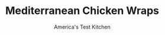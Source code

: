 ---
layout: ../../layouts/MarkdownPostLayout.astro
title: Mediterranean Chicken Wraps
author: America's Test Kitchen
pubDate: 2023-03-15
description: "These wraps combine deep, Mediterranean flavors along with storebought rotisserie chicken for a quick and satisfying weeknight meal."
image_url: https://res.cloudinary.com/hksqkdlah/image/upload/ar_1:1,c_fill,dpr_2.0,f_auto,fl_lossy.progressive.strip_profile,g_faces:auto,q_auto:low,w_344/10938_sfs-mediterranean-chicken-wraps-016
tags: ["Main Courses","Chicken","Weeknight","Sandwiches","30-Minute Suppers"]
calories: 
protein: 
carbohydrates: 
fats: 
fiber: 
ingredients: ["1 (2 1/2-pound), rotisserie chicken, skin and bones discarded, meat shredded into bite-size pieces (3 cups)","4 ounces, feta cheese, crumbled (1 cup)","1/2 cup plain, Greek yogurt","1/2 cup jarred, roasted red peppers, patted dry and chopped coarse","1/2 cup, pitted kalamata olives, chopped coarse","2 tablespoons, minced shallot","1 teaspoon, grated lemon zest plus 2 teaspoons juice","1/2 teaspoon, salt","1/4 teaspoon, pepper","4 (12-inch), flour tortillas","4 ounces (4 cups), baby arugula"]
serves: 4
time: "30 minutes"
instructions: ["Combine chicken, feta, yogurt, red peppers, olives, shallot, lemon zest and juice, salt, and pepper in bowl.","Lay tortillas on counter and divide arugula among tortillas. Top arugula with chicken mixture and roll up tightly. Serve."]
nutrition: undefined
notes: "You can use capers instead of olives."
---